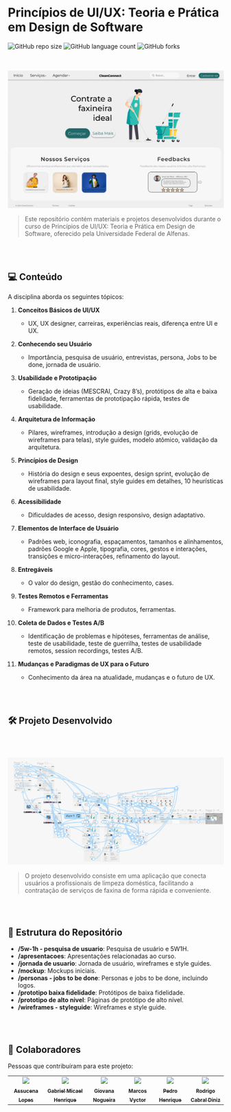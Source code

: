 # Princípios de UI/UX: Teoria e Prática em Design de Software

![GitHub repo size](https://img.shields.io/github/repo-size/giovananog/uiux?style=for-the-badge)
![GitHub language count](https://img.shields.io/github/languages/count/giovananog/uiux?style=for-the-badge)
![GitHub forks](https://img.shields.io/github/forks/giovananog/uiux?style=for-the-badge)

<br><br>
<img src="https://github.com/giovananog/uiux/blob/main/prototipo%20de%20alto%20nivel/Page%201%20-%20Home.jpg" alt="Imagem do Projeto no Figma">

> Este repositório contém materiais e projetos desenvolvidos durante o curso de Princípios de UI/UX: Teoria e Prática em Design de Software, oferecido pela Universidade Federal de Alfenas.
> 
<br><br>

## 💻 Conteúdo

A disciplina aborda os seguintes tópicos:

1. **Conceitos Básicos de UI/UX**
   - UX, UX designer, carreiras, experiências reais, diferença entre UI e UX.

2. **Conhecendo seu Usuário**
   - Importância, pesquisa de usuário, entrevistas, persona, Jobs to be done, jornada de usuário.

3. **Usabilidade e Prototipação**
   - Geração de ideias (MESCRAI, Crazy 8’s), protótipos de alta e baixa fidelidade, ferramentas de prototipação rápida, testes de usabilidade.

4. **Arquitetura de Informação**
   - Pilares, wireframes, introdução a design (grids, evolução de wireframes para telas), style guides, modelo atômico, validação da arquitetura.

5. **Princípios de Design**
   - História do design e seus expoentes, design sprint, evolução de wireframes para layout final, style guides em detalhes, 10 heurísticas de usabilidade.

6. **Acessibilidade**
   - Dificuldades de acesso, design responsivo, design adaptativo.

7. **Elementos de Interface de Usuário**
   - Padrões web, iconografia, espaçamentos, tamanhos e alinhamentos, padrões Google e Apple, tipografia, cores, gestos e interações, transições e micro-interações, refinamento do layout.

8. **Entregáveis**
   - O valor do design, gestão do conhecimento, cases.

9. **Testes Remotos e Ferramentas**
   - Framework para melhoria de produtos, ferramentas.

10. **Coleta de Dados e Testes A/B**
    - Identificação de problemas e hipóteses, ferramentas de análise, teste de usabilidade, teste de guerrilha, testes de usabilidade remotos, session recordings, testes A/B.

11. **Mudanças e Paradigmas de UX para o Futuro**
    - Conhecimento da área na atualidade, mudanças e o futuro de UX.

<br><br>

## 🛠️ Projeto Desenvolvido


<br><br>

<img src="https://github.com/giovananog/uiux/blob/main/prototipo%20de%20alto%20nivel/figma-prototipo.png" alt="Imagem do Projeto no Figma">

> O projeto desenvolvido consiste em uma aplicação que conecta usuários a profissionais de limpeza doméstica, facilitando a contratação de serviços de faxina de forma rápida e conveniente.


<br><br>


## 📁 Estrutura do Repositório

- **/5w-1h - pesquisa de usuario**: Pesquisa de usuário e 5W1H.
- **/apresentacoes**: Apresentações relacionadas ao curso.
- **/jornada de usuario**: Jornada de usuário, wireframes e style guides.
- **/mockup**: Mockups iniciais.
- **/personas - jobs to be done**: Personas e jobs to be done, incluindo logos.
- **/prototipo baixa fidelidade**: Protótipos de baixa fidelidade.
- **/prototipo de alto nivel**: Páginas de protótipo de alto nível.
- **/wireframes - styleguide**: Wireframes e style guide.

<br><br>

## 🤝 Colaboradores

Pessoas que contribuíram para este projeto:

<table>
  <tr>
     <td align="center">
      <a href="https://github.com/Assucena-Lopes">
        <img src="https://avatars.githubusercontent.com/u/108558601?v=4" width="100px;"/><br>
        <sub>
          <b>Assucena Lopes</b>
        </sub>
      </a>
    </td>
    <td align="center">
      <a href="https://github.com/Gabriel-Micael">
        <img src="https://avatars.githubusercontent.com/u/114935355?v=4" width="100px;"/><br>
        <sub>
          <b>Gabriel Micael Henrique</b>
        </sub>
      </a>
    </td>
    <td align="center">
      <a href="https://github.com/giovananog">
        <img src="https://avatars.githubusercontent.com/u/114829638?v=4" width="100px;"/><br>
        <sub>
          <b>Giovana Nogueira</b>
        </sub>
      </a>
    </td>
    <td align="center">
      <a href="https://github.com/marcosvgalupo">
        <img src="https://avatars.githubusercontent.com/u/115595096?v=4" width="100px;"/><br>
        <sub>
          <b>Marcos Vyctor</b>
        </sub>
      </a>
    </td>
    <td align="center">
      <a href="https://github.com/pedrohalb">
        <img src="https://avatars.githubusercontent.com/u/115560739?v=4" width="100px;"/><br>
        <sub>
          <b>Pedro Henrique</b>
        </sub>
      </a>
    </td>
    <td align="center">
      <a href="https://github.com/rodrigocabraldiniz">
        <img src="https://avatars.githubusercontent.com/u/101573317?v=4" width="100px;"/><br>
        <sub>
          <b>Rodrigo Cabral Diniz</b>
        </sub>
      </a>
    </td>
  </tr>
</table>


